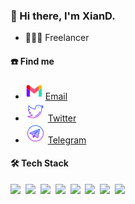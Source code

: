 ### 👋 Hi there, I'm XianD.

- 🧑🏻‍💻 Freelancer

#### ☎️ Find me

- <img src="./icons/mail.svg"> [Email](mailto:i@xiand.me)
- <img src="./icons/twitter.svg"> [Twitter](https://twitter.com/XianD77)
- <img src="./icons/telegram.svg"> [Telegram](https://t.me/XianD77)

#### 🛠 Tech Stack

<code><img height="20" src="https://api.iconify.design/logos-typescript-icon.svg"></code>&nbsp;
<code><img height="20" src="https://api.iconify.design/logos-vitejs.svg"></code>&nbsp;
<code><img height="20" src="https://api.iconify.design/logos:vue.svg"></code>&nbsp;
<code><img height="20" src="https://api.iconify.design/logos:vueuse.svg"></code>&nbsp;
<code><img height="20" src="https://api.iconify.design/logos-unocss.svg"></code>&nbsp;
<code><img height="20" src="https://api.iconify.design/logos-vitest.svg"></code>&nbsp;
<code><img height="20" src="https://api.iconify.design/logos-pnpm.svg"></code>&nbsp;
<code><img height="20" src="https://api.iconify.design/logos-nodejs-icon.svg"></code>